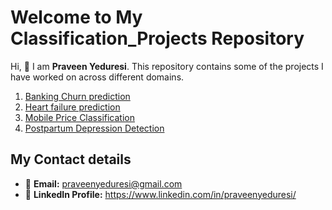 # Welcome to My Classification_Projects Repository

Hi, 👋 I am **Praveen Yeduresi**. This repository contains some of the projects I have worked on across different domains.

1. [Banking Churn prediction](https://github.com/Praveenyeduresi/Classification_Projects/tree/main/Banking_Churn_prediction)
2. [Heart failure prediction](https://github.com/Praveenyeduresi/Classification_Projects/tree/main/Heart%20failure%20prediction)
3. [Mobile Price Classification](https://github.com/Praveenyeduresi/Classification_Projects/tree/main/Mobile%20Price%20Classification)
4. [Postpartum Depression Detection](https://github.com/Praveenyeduresi/Classification_Projects/tree/main/Postpartum-Depression-Detection)



## My Contact details
- 📧 **Email:** praveenyeduresi@gmail.com
- 💼 **LinkedIn Profile:** https://www.linkedin.com/in/praveenyeduresi/
